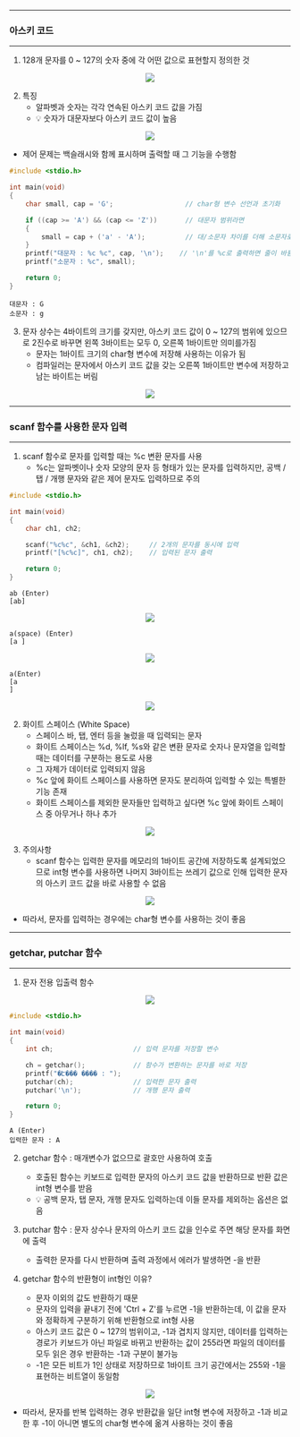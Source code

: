 -----
### 아스키 코드
-----
1. 128개 문자를 0 ~ 127의 숫자 중에 각 어떤 값으로 표현할지 정의한 것
<div align="center">
<img src="https://github.com/user-attachments/assets/ccebea01-d732-40a4-a784-084cc1ec4ce5">
</div>

2. 특징
   - 알파벳과 숫자는 각각 연속된 아스키 코드 값을 가짐
   - 💡 숫자가 대문자보다 아스키 코드 값이 높음
<div align="center">
<img src="https://github.com/user-attachments/assets/1c94dc19-1233-47b6-83bf-d1ad303eb68e">
</div>

   - 제어 문제는 백슬래시와 함께 표시하며 출력할 때 그 기능을 수행함

```c
#include <stdio.h>

int main(void)
{
	char small, cap = 'G';                  // char형 변수 선언과 초기화

	if ((cap >= 'A') && (cap <= 'Z'))       // 대문자 범위라면
	{
		small = cap + ('a' - 'A');          // 대/소문자 차이를 더해 소문자로 변환
	}
	printf("대문자 : %c %c", cap, '\n');    // '\n'를 %c로 출력하면 줄이 바뀜
	printf("소문자 : %c", small);

	return 0;
}
```
```
대문자 : G
소문자 : g
```

3. 문자 상수는 4바이트의 크기를 갖지만, 아스키 코드 값이 0 ~ 127의 범위에 있으므로 2진수로 바꾸면 왼쪽 3바이트는 모두 0, 오른쪽 1바이트만 의미를가짐
   - 문자는 1바이트 크기의 char형 변수에 저장해 사용하는 이유가 됨
   - 컴파일러는 문자에서 아스키 코드 값을 갖는 오른쪽 1바이트만 변수에 저장하고 남는 바이트는 버림
<div align="center">
<img src="https://github.com/user-attachments/assets/9b5d69d0-21c6-45d2-9769-fd5d02379f58">
</div>  

-----
### scanf 함수를 사용한 문자 입력
-----
1. scanf 함수로 문자를 입력할 때는 %c 변환 문자를 사용
   - %c는 알파벳이나 숫자 모양의 문자 등 형태가 있는 문자를 입력하지만, 공백 / 탭 / 개행 문자와 같은 제어 문자도 입력하므로 주의

```c
#include <stdio.h>

int main(void)
{
	char ch1, ch2;

	scanf("%c%c", &ch1, &ch2);     // 2개의 문자를 동시에 입력
	printf("[%c%c]", ch1, ch2);    // 입력된 문자 출력

	return 0;
}
```
```
ab (Enter)
[ab]
```
<div align="center">
<img src="https://github.com/user-attachments/assets/ec75cb28-65b7-41ac-9027-0b4e3cc50719">
</div>  

```
a(space) (Enter)
[a ]
```
<div align="center">
<img src="https://github.com/user-attachments/assets/ba1c913e-25c0-4b83-a6dd-884c8e96b1c8">
</div>  

```
a(Enter)
[a
]
```
<div align="center">
<img src="https://github.com/user-attachments/assets/0e36b34d-af08-45a5-9330-274b0e3255d2">
</div>  

2. 화이트 스페이스 (White Space)
   - 스페이스 바, 탭, 엔터 등을 눌렀을 때 입력되는 문자
   - 화이트 스페이스는 %d, %lf, %s와 같은 변환 문자로 숫자나 문자열을 입력할 때는 데이터를 구분하는 용도로 사용
   - 그 자체가 데이터로 입력되지 않음
   - %c 앞에 화이트 스페이스를 사용하면 문자도 분리하여 입력할 수 있는 특별한 기능 존재
   - 화이트 스페이스를 제외한 문자들만 입력하고 싶다면 %c 앞에 화이트 스페이스 중 아무거나 하나 추가
<div align="center">
<img src="https://github.com/user-attachments/assets/782a8078-026b-4466-8161-7103d9fa6df3">
</div>  

3. 주의사항
   - scanf 함수는 입력한 문자를 메모리의 1바이트 공간에 저장하도록 설계되었으므로 int형 변수를 사용하면 나머지 3바이트는 쓰레기 값으로 인해 입력한 문자의 아스키 코드 값을 바로 사용할 수 없음
<div align="center">
<img src="https://github.com/user-attachments/assets/58683b4f-2f85-4199-8567-d45eb6b44cf0">
</div>   

   - 따라서, 문자를 입력하는 경우에는 char형 변수를 사용하는 것이 좋음

-----
### getchar, putchar 함수
-----
1. 문자 전용 입출력 함수
<div align="center">
<img src="https://github.com/user-attachments/assets/c7c80f2f-1805-4b6c-b239-4b63be2b7b3f">
</div>   

```c
#include <stdio.h>

int main(void)
{
	int ch;                    // 입력 문자를 저장할 변수

	ch = getchar();            // 함수가 변환하는 문자를 바로 저장
	printf("�Է��� ���� : ");
	putchar(ch);               // 입력한 문자 출력
	putchar('\n');             // 개행 문자 출력

	return 0;
}
```
```
A (Enter)
입력한 문자 : A
```

2. getchar 함수 : 매개변수가 없으므로 괄호만 사용하여 호출
   - 호출된 함수는 키보드로 입력한 문자의 아스키 코드 값을 반환하므로 반환 값은 int형 변수를 받음
   - 💡 공백 문자, 탭 문자, 개행 문자도 입력하는데 이들 문자를 제외하는 옵션은 없음

3. putchar 함수 : 문자 상수나 문자의 아스키 코드 값을 인수로 주면 해당 문자를 화면에 출력
   - 출력한 문자를 다시 반환하며 출력 과정에서 에러가 발생하면 -을 반환

4. getchar 함수의 반환형이 int형인 이유?
   - 문자 이외의 값도 반환하기 때문
   - 문자의 입력을 끝내기 전에 'Ctrl + Z'를 누르면 -1을 반환하는데, 이 값을 문자와 정확하게 구분하기 위해 반환형으로 int형 사용
   - 아스키 코드 값은 0 ~ 127의 범위이고, -1과 겹치지 않지만, 데이터를 입력하는 경로가 키보드가 아닌 파일로 바뀌고 반환하는 값이 255라면 파일의 데이터를 모두 읽은 경우 반환하는 -1과 구분이 불가능
   - -1은 모든 비트가 1인 상태로 저장하므로 1바이트 크기 공간에서는 255와 -1을 표현하는 비트열이 동일함
<div align="center">
<img src="https://github.com/user-attachments/assets/8f90c4a9-94ff-4643-92e3-36c50df5a56e">
</div>   

  - 따라서, 문자를 반복 입력하는 경우 반환값을 일단 int형 변수에 저장하고 -1과 비교한 후 -1이 아니면 별도의 char형 변수에 옮겨 사용하는 것이 좋음
